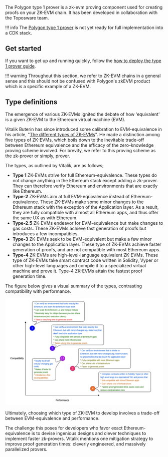 The Polygon type 1 prover is a zk-evm proving component used for creating proofs on your ZK-EVM chain. It has been developed in collaboration with the Toposware team.

!!! info
    The [Polygon type 1 prover](https://github.com/0xPolygonZero/zk_evm) is not yet ready for full implementation into a CDK stack.

## Get started

If you want to get up and running quickly, follow the [how to deploy the type 1 prover guide](../../how-to/deploy-t1-prover.md).

!!! warning
    Throughout this section, we refer to ZK-EVM chains in a general sense and this should not be confused with Polygon's zkEVM product which is a specific example of a ZK-EVM.

## Type definitions

The emergence of various ZK-EVMs ignited the debate of how 'equivalent' is a given ZK-EVM to the Ethereum virtual machine (EVM).

Vitalik Buterin has since introduced some calibration to EVM-equivalence in his article, "[The different types of ZK-EVMs](https://vitalik.eth.limo/general/2022/08/04/zkevm.html)". He made a distinction among five types of ZK-EVMs, which boils down to the inevitable trade-off between Ethereum equivalence and the efficacy of the zero-knowledge proving scheme involved. For brevity, we refer to this proving scheme as the zk-prover or simply, prover.

The types, as outlined by Vitalik, are as follows;

- **Type 1** ZK-EVMs strive for full Ethereum-equivalence. These types do not change anything in the Ethereum stack except adding a zk-prover. They can therefore verify Ethereum and environments that are exactly like Ethereum.
- **Type-2** ZK-EVMs aim at full EVM-equivalence instead of Ethereum-equivalence. These ZK-EVMs make some minor changes to the Ethereum stack with the exception of the Application layer. As a result, they are fully compatible with almost all Ethereum apps, and thus offer the same UX as with Ethereum.
- **Type-2.5** ZK-EVMs endeavor for EVM-equivalence but make changes to gas costs. These ZK-EVMs achieve fast generation of proofs but introduces a few incompatibles.
- **Type-3** ZK-EVMs seek to be EVM-equivalent but make a few minor changes to the Application layer. These type of ZK-EVMs achieve faster generation of proofs, and are not compatible with most Ethereum apps.
- **Type-4** ZK-EVMs are high-level-language equivalent ZK-EVMs. These type of ZK-EVMs take smart contract code written in Solidity, Vyper or other high-level languages and compile it to a specialized virtual machine and prove it. Type-4 ZK-EVMs attain the fastest proof generation time.

The figure below gives a visual summary of the types, contrasting compatibility with performance.

![Figure: ZK-EVM types](../../../img/cdk/zkevm-types-vitalik.png)

Ultimately, choosing which type of ZK-EVM to develop involves a trade-off between EVM-equivalence and performance.

The challenge this poses for developers who favor exact Ethereum-equivalence is to devise ingenious designs and clever techniques to implement faster zk-provers. Vitalik mentions one mitigation strategy to improve proof generation times: cleverly engineered, and massively parallelized provers.
